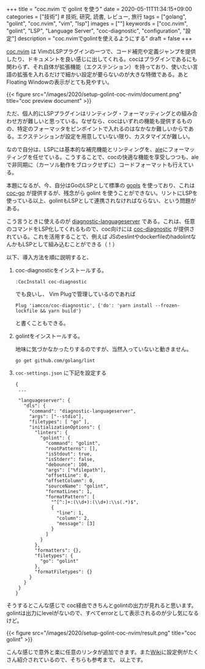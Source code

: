 +++
title = "coc.nvim で golint を使う"
date = 2020-05-11T11:34:15+09:00
categories = ["技術"] # 技術, 研究, 読書, レビュー, 旅行
tags = ["golang", "golint", "coc.nvim", "vim", "lsp"]
images = [""]
keywords = ["coc.nvim", "golint", "LSP", "Language Server", "coc-diagnostic", "configuration", "設定"]
description = "coc.nvimでgolintを使えるようにする"
draft = false
+++



[coc.nvim](https://github.com/neoclide/coc.nvim) は VimのLSPプラグインの一つで、コード補完や定義ジャンプを提供したり、ドキュメントを良い感じに出してくれる。cocはプラグインであるにも関わらず、それ自体が拡張機能（エクステンション）を持っており、使いたい言語の拡張を入れるだけで細かい設定が要らないのが大きな特徴である。あとFloating Windowの表示がとても見やすい。

{{< figure src="/images/2020/setup-golint-coc-nvim/document.png" title="coc preview document" >}}

ただ、個人的にLSPプラグインはリンティング・フォーマッティングとの組み合わせ方が難しいと思っている。なぜなら、cocはいずれの機能も提供するものの、特定のフォーマッタをピンポイントで入れるのはなかなか難しいからである。エクステンションが設定を用意していない限り、カスタマイズが難しい。



なので自分は、LSPには基本的な補完機能とリンティングを、[ale](https://github.com/dense-analysis/ale)にフォーマッティングを任せている。こうすることで、cocの快適な機能を享受しつつも、aleで非同期に（カーソル動作をブロックせずに）コードフォーマットも行えている。



本題になるが、今、自分はGoのLSPとして標準の [gopls](https://github.com/golang/go/wiki/gopls) を使っており、これは [coc-go](https://github.com/josa42/coc-go) が提供するが、残念がら golint を使うことができない。リントにLSPを使っている以上、golintもLSPとして連携されなければならない、という問題がある。



こう言うときに使えるのが [diagnostic-languageserver](https://github.com/iamcco/diagnostic-languageserver) である。これは、任意のコマンドをLSP化してくれるもので、coc向けには [coc-diagnostic](https://github.com/iamcco/coc-diagnostic) が提供されている。これを活用することで、例えば JSのeslintやdockerfileのhadolintなんかもLSPとして組み込むことができる（！）



以下、導入方法を順に説明すると、



1. coc-diagnosticをインストールする。

    ```
    :CocInstall coc-diagnostic
    ```

    でも良いし、 Vim Plugで管理しているのであれば

    ```
    Plug 'iamcco/coc-diagnostic', {'do': 'yarn install --frozen-lockfile && yarn build'}
    ```

    と書くこともできる。




2. golintをインストールする。

    地味に気づかなかったりするのですが、当然入っていないと動きません。

    ```
    go get github.com/golang/lint
    ```

3. `coc-settings.json` に下記を設定する

    ```
    {
     ...
       
     "languageserver": {
       "dls": {
         "command": "diagnostic-languageserver",
         "args": ["--stdio"],
         "filetypes": [ "go" ],
         "initializationOptions": {
           "linters": {
             "golint": {
               "command": "golint",
               "rootPatterns": [],
               "isStdout": true,
               "isStderr": false,
               "debounce": 100,
               "args": ["%filepath"],
               "offsetLine": 0,
               "offsetColumn": 0,
               "sourceName": "golint",
               "formatLines": 1,
               "formatPattern": [
                 "^[^:]+:(\\d+):(\\d+):\\s(.*)$",
                 {
                   "line": 1,
                   "column": 2,
                   "message": [3]
                 }
               ]
             }
           },
           "formatters": {},
           "filetypes": {
             "go": "golint"
           },
           "formatFiletypes": {}
         }
       }
     }
    }
    ```


そうするとこんな感じで coc経由できちんとgolintの出力が見れると思います。 golintは出力にlevelがないので、すべてerrorとして表示されるのが少し気になるけど。

{{< figure src="/images/2020/setup-golint-coc-nvim/result.png" title="coc golint" >}}

こんな感じで意外と楽に任意のリンタが追加できます。また[Wiki](https://github.com/iamcco/diagnostic-languageserver/wiki/Linters)に設定例がたくさん紹介されているので、そちらも参考まで。
以上です。
